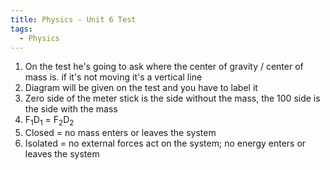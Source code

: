 ```yaml
---
title: Physics - Unit 6 Test
tags:
  - Physics
---
```


1. On the test he's going to ask where the center of gravity / center of mass is. if it's not moving it's a vertical line 
2. Diagram will be given on the test and you have to label it
3. Zero side of the meter stick is the side without the mass, the 100 side is the side with the mass
4. F$_1$D$_1$ = F$_2$D$_2$
5. Closed = no mass enters or leaves the system 
6. Isolated = no external forces act on the system; no energy enters or leaves the system